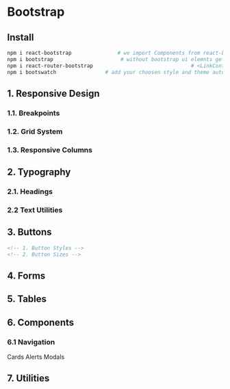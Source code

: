 
# Bootstrap

## Install

```bash
npm i react-bootstrap               # we import Components from react-bootstrap
npm i bootstrap                      # without bootstrap ui elemnts get wrong styles (we should import min.css in main.jsx)
npm i react-router-bootstrap                                # <LinkContainer > for routing of nav component or button in bootstrap
npm i bootswatch                # add your choosen style and theme automatically
```


## 1. Responsive Design

### 1.1. Breakpoints



### 1.2. Grid System


### 1.3. Responsive Columns




## 2. Typography

### 2.1. Headings

### 2.2 Text Utilities



## 3. Buttons 

```html
<!-- 1. Button Styles -->
<!-- 2. Button Sizes -->
```


## 4. Forms


## 5. Tables

## 6. Components

### 6.1 Navigation
Cards
Alerts
Modals


## 7. Utilities






















